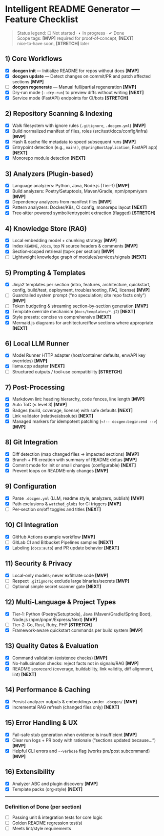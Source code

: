 # Intelligent README Generator — Feature Checklist

> Status legend: ☐ Not started · ◐ In progress · ✔ Done  
> Scope tags: **[MVP]** required for proof‑of‑concept, **[NEXT]** nice‑to‑have soon, **[STRETCH]** later

## 1) Core Workflows
- [x] **docgen init** — Initialize README for repos without docs **[MVP]**
- [x] **docgen update** — Detect changes on commit/PR and patch affected sections **[MVP]**
- [ ] **docgen regenerate** — Manual full/partial regeneration **[MVP]**
- [x] Dry‑run mode (`--dry-run`) to preview diffs without writing **[NEXT]**
- [x] Service mode (FastAPI) endpoints for CI/bots **[STRETCH]**

## 2) Repository Scanning & Indexing
- [x] Walk filesystem with ignore rules (`.gitignore`, `.docgen.yml`) **[MVP]**
- [x] Build normalized manifest of files, roles (src/test/docs/config/infra) **[MVP]**
- [x] Hash & cache file metadata to speed subsequent runs **[MVP]**
- [x] Entrypoint detection (e.g., `main()`, `@SpringBootApplication`, FastAPI app) **[NEXT]**
- [x] Monorepo module detection **[NEXT]**

## 3) Analyzers (Plugin‑based)
- [x] Language analyzers: Python, Java, Node.js (Tier‑1) **[MVP]**
- [x] Build analyzers: Poetry/Setuptools, Maven/Gradle, npm/pnpm/yarn **[MVP]**
- [x] Dependency analyzers from manifest files **[MVP]**
- [x] Pattern analyzers: Docker/K8s, CI config, monorepo layout **[NEXT]**
- [x] Tree‑sitter powered symbol/entrypoint extraction (flagged) **[STRETCH]**

## 4) Knowledge Store (RAG)
- [x] Local embedding model + chunking strategy **[MVP]**
- [x] Index `README`, `/docs`, top N source headers & comments **[MVP]**
- [x] Section‑scoped retrieval (top‑k per section) **[MVP]**
- [ ] Lightweight knowledge graph of modules/services/signals **[NEXT]**

## 5) Prompting & Templates
- [x] Jinja2 templates per section (intro, features, architecture, quickstart, config, build/test, deployment, troubleshooting, FAQ, license) **[MVP]**
- [ ] Guardrailed system prompt (“no speculation; cite repo facts only”) **[MVP]**
- [ ] Token budgeting & streaming section-by-section generation **[MVP]**
- [x] Template override mechanism (`docs/templates/*.j2`) **[NEXT]**
- [x] Style presets: concise vs comprehensive **[NEXT]**
- [x] Mermaid.js diagrams for architecture/flow sections where appropriate **[NEXT]**

## 6) Local LLM Runner
- [x] Model Runner HTTP adapter (host/container defaults, env/API key overrides) **[MVP]**
- [x] llama.cpp adapter **[NEXT]**
- [ ] Structured outputs / tool‑use compatibility **[STRETCH]**

## 7) Post‑Processing
- [x] Markdown lint: heading hierarchy, code fences, line length **[MVP]**
- [x] Auto ToC (≤ level 3) **[MVP]**
- [x] Badges (build, coverage, license) with safe defaults **[NEXT]**
- [x] Link validator (relative/absolute) **[NEXT]**
- [x] Managed markers for idempotent patching (`<!-- docgen:begin:end -->`) **[MVP]**

## 8) Git Integration
- [x] Diff detection (map changed files → impacted sections) **[MVP]**
- [x] Branch + PR creation with summary of README deltas **[MVP]**
- [x] Commit mode for init or small changes (configurable) **[NEXT]**
- [x] Prevent loops on README‑only changes **[MVP]**

## 9) Configuration
- [x] Parse `.docgen.yml` (LLM, readme style, analyzers, publish) **[MVP]**
- [x] Path exclusions & `watched_globs` for CI triggers **[MVP]**
- [ ] Per-section on/off toggles and titles **[NEXT]**

## 10) CI Integration
- [x] GitHub Actions example workflow **[MVP]**
- [ ] GitLab CI and Bitbucket Pipelines samples **[NEXT]**
- [x] Labeling (`docs:auto`) and PR update behavior **[NEXT]**

## 11) Security & Privacy
- [x] Local-only models; never exfiltrate code **[MVP]**
- [ ] Respect `.gitignore`; exclude large binaries/secrets **[MVP]**
- [ ] Optional simple secret scanner gate **[NEXT]**

## 12) Multi‑Language & Project Types
- [x] Tier‑1: Python (Poetry/Setuptools), Java (Maven/Gradle/Spring Boot), Node.js (npm/pnpm/Express/Next) **[MVP]**
- [ ] Tier‑2: Go, Rust, Ruby, PHP **[STRETCH]**
- [x] Framework‑aware quickstart commands per build system **[MVP]**

## 13) Quality Gates & Evaluation
- [x] Command validation (existence checks) **[MVP]**
- [x] No-hallucination checks: reject facts not in signals/RAG **[MVP]**
- [x] README scorecard (coverage, buildability, link validity, diff alignment, lint) **[NEXT]**

## 14) Performance & Caching
- [x] Persist analyzer outputs & embeddings under `.docgen/` **[MVP]**
- [x] Incremental RAG refresh (changed files only) **[NEXT]**

## 15) Error Handling & UX
- [x] Fail-safe stub generation when evidence is insufficient **[MVP]**
- [x] Clear run logs + PR body with rationale (“sections updated because…”) **[MVP]**
- [x] Helpful CLI errors and `--verbose` flag (works pre/post subcommand) **[MVP]**

## 16) Extensibility
- [x] Analyzer ABC and plugin discovery **[MVP]**
- [x] Template packs (org‑style) **[NEXT]**

---

### Definition of Done (per section)
- [ ] Passing unit & integration tests for core logic
- [ ] Golden README regression test(s)
- [ ] Meets lint/style requirements
